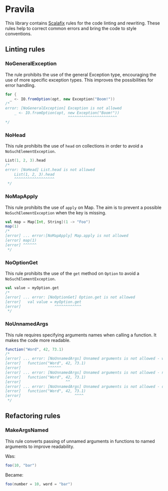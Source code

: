 # Pravila

This library contains [Scalafix](https://scalacenter.github.io/scalafix) rules for the code linting and rewriting. These rules help to correct common errors and bring the code to style conventions.

## Linting rules

### NoGeneralException

The rule prohibits the use of the general Exception type, encouraging the use of more specific exception types. This improves the possibilities for error handling.

```scala
for { 
  _ <- IO.fromOption(opt, new Exception("Boom!"))
/*
error: [NoGeneralException] Exception is not allowed
    _ <- IO.fromOption(opt, new Exception("Boom!"))
                            ^^^^^^^^^^^^^^^^^^^^^^
*/
```

### NoHead

This rule prohibits the use of `head` on collections in order to avoid a `NoSuchElementException`.


```scala
List(1, 2, 3).head
/*
error: [NoHead] List.head is not allowed
    List(1, 2, 3).head
    ^^^^^^^^^^^^^^^^^^
 */
```

### NoMapApply

This rule prohibits the use of `apply` on Map. The aim is to prevent a possible `NoSuchElementException` when the key is missing.


```scala
val map = Map[Int, String](1 -> "Foo")
map(1)
/*
[error] ... error:[NoMapApply] Map.apply is not allowed
[error] map(1)
[error] ^^^^^^
 */
```

### NoOptionGet

This rule prohibits the use of the `get` method on `Option` to avoid a `NoSuchElementException`.

```scala
val value = myOption.get
/*
[error] ... error: [NoOptionGet] Option.get is not allowed
[error]   val value = myOption.get
[error]               ^^^^^^^^^^^^
 */
```

### NoUnnamedArgs

This rule requires specifying arguments names when calling a function. It makes the code more readable.


```scala
function("Word", 42, 73.1)
/*
[error] ... error: [NoUnnamedArgs] Unnamed arguments is not allowed - word
[error]   function("Word", 42, 73.1)
[error]            ^^^^^^
[error] ... error: [NoUnnamedArgs] Unnamed arguments is not allowed - number
[error]   function("Word", 42, 73.1)
[error]                    ^^
[error] ... error: [NoUnnamedArgs] Unnamed arguments is not allowed - double
[error]   function("Word", 42, 73.1)
[error]                        ^^^^
 */
```

## Refactoring rules

### MakeArgsNamed

This rule converts passing of unnamed arguments in functions to named arguments to improve readability.

Was:

```scala
foo(10, "bar")
```
Became:

```scala
foo(number = 10, word = "bar")
```
